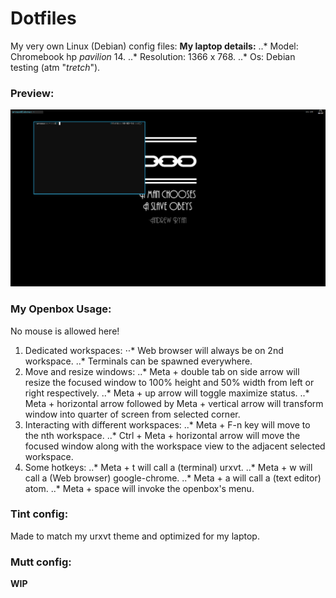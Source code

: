 # Dotfiles
My very own Linux (Debian) config files:
**My laptop details:**
..* Model: Chromebook hp *pavilion* 14.
..* Resolution: 1366 x 768.
..* Os: Debian testing (atm "*tretch*").

### Preview:
![alt img](https://raw.githubusercontent.com/arceso/Dotfiles/master/preview1.png)

### My Openbox Usage:
No mouse is allowed here!
1. Dedicated workspaces:
⋅⋅* Web browser will always be on 2nd workspace.
..* Terminals can be spawned everywhere.
2. Move and resize windows:
..* Meta + double tab on side arrow will resize the focused window to 100% height and 50% width from left or right respectively.
..* Meta + up arrow will toggle maximize status.
..* Meta + horizontal arrow followed by Meta + vertical arrow will transform window into quarter of screen from selected corner.
3. Interacting with different workspaces: 
..* Meta + F-n key will move to the nth workspace.
..* Ctrl + Meta + horizontal arrow will move the focused window along with the workspace view to the adjacent selected workspace.
4. Some hotkeys:
..* Meta + t will call a (terminal) urxvt.
..* Meta + w will call a (Web browser) google-chrome.
..* Meta + a will call a (text editor) atom.
..* Meta + space will invoke the openbox's menu.

### Tint config: 
Made to match my urxvt theme and optimized for my laptop.

### Mutt config:
**WIP**

